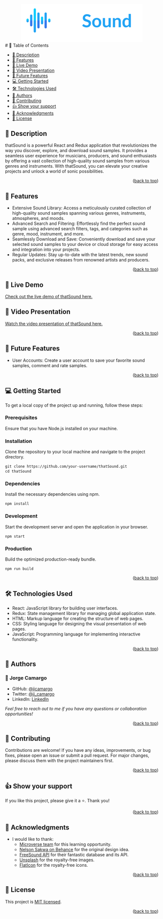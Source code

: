 <a name="readme-top"></a>

<div align="center">
  <br/>
  <img src="./src/assets/thatsoundlogo.png" alt="thatSound Logo" width="400"/>
  <br/>
</div>
<!-- TABLE OF CONTENTS -->
# 🎵 Table of Contents

- [📖 Description](#description)
- [🌟 Features](#features)
- [🔗 Live Demo](#live-demo)
- [🎥 Video Presentation](#video-presentation)
- [🚀 Future Features](#future)
- [💻 Getting Started](#getting-started)
- [🛠 Technologies Used](#technologies-used)
- [👥 Authors](#-authors-)
- [🤝 Contributing](#contributing)
- [👍 Show your support](#️-show-your-support-)
- [🙏 Acknowledgments](#-acknowledgments-)
- [📝 License](#license)

<!-- DESCRIPTION -->
## 📖 Description <a name="description"></a>

thatSound is a powerful React and Redux application that revolutionizes the way you discover, explore, and download sound samples. It provides a seamless user experience for musicians, producers, and sound enthusiasts by offering a vast collection of high-quality sound samples from various genres and instruments. With thatSound, you can elevate your creative projects and unlock a world of sonic possibilities.

<p align="right">(<a href="#readme-top">back to top</a>)</p>

<!-- FEATURES -->
## 🌟 Features <a name="features"></a>

- Extensive Sound Library: Access a meticulously curated collection of high-quality sound samples spanning various genres, instruments, atmospheres, and moods.
- Advanced Search and Filtering: Effortlessly find the perfect sound sample using advanced search filters, tags, and categories such as genre, mood, instrument, and more.
- Seamlessly Download and Save: Conveniently download and save your selected sound samples to your device or cloud storage for easy access and integration into your projects.
- Regular Updates: Stay up-to-date with the latest trends, new sound packs, and exclusive releases from renowned artists and producers.

<p align="right">(<a href="#readme-top">back to top</a>)</p>

<!-- LIVE DEMO -->
## 🔗 Live Demo <a name="live-demo"></a>
[Check out the live demo of thatSound here.](https://thatsound.netlify.app/)

<!-- VIDEO PRESENTATION -->
## 🎥 Video Presentation <a name="video-presentation"></a>
[Watch the video presentation of thatSound here.](https://www.loom.com/share/e51adb83d815490fac36aa2b83247795?sid=625f0874-b00a-4a17-accd-ab6b88de6d6a)

<p align="right">(<a href="#readme-top">back to top</a>)</p>

<!-- FUTURE -->
## 🚀 Future Features <a name="future"></a>

- User Accounts: Create a user account to save your favorite sound samples, comment and rate samples.

<p align="right">(<a href="#readme-top">back to top</a>)</p>


<!-- GETTING STARTED -->
## 💻 Getting Started <a name="getting-started"></a>

To get a local copy of the project up and running, follow these steps:

### Prerequisites
Ensure that you have Node.js installed on your machine.

### Installation
Clone the repository to your local machine and navigate to the project directory.

```shell
git clone https://github.com/your-username/thatSound.git
cd thatSound
```

### Dependencies
Install the necessary dependencies using npm.

```shell
npm install
```

### Development
Start the development server and open the application in your browser.

```shell
npm start
```

### Production
Build the optimized production-ready bundle.

```shell
npm run build
```

<p align="right">(<a href="#readme-top">back to top</a>)</p>

<!-- TECHNOLOGIES USED -->


## 🛠 Technologies Used <a name="technologies-used"></a>

- React: JavaScript library for building user interfaces.
- Redux: State management library for managing global application state.
- HTML: Markup language for creating the structure of web pages.
- CSS: Styling language for designing the visual presentation of web pages.
- JavaScript: Programming language for implementing interactive functionality.

<p align="right">(<a href="#readme-top">back to top</a>)</p>

<!-- AUTHORS -->
## 👥 Authors <a name="authors"></a>

### 👤 **Jorge Camargo**  

  - GitHub: [@jicamargo](https://github.com/jicamargo)
  - Twitter: [@ji_camargo](https://twitter.com/ji_camargo)
  - LinkedIn: [LinkedIn](https://linkedin.com/in/jorgecamargog)

  _Feel free to reach out to me if you have any questions or collaboration opportunities!_

<p align="right">(<a href="#readme-top">back to top</a>)</p>

<!-- CONTRIBUTING -->
## 🤝 Contributing <a name="contributing"></a>


Contributions are welcome! If you have any ideas, improvements, or bug fixes, please open an issue or submit a pull request. For major changes, please discuss them with the project maintainers first.

<p align="right">(<a href="#readme-top">back to top</a>)</p>

<!-- SUPPORT -->

## 👍 Show your support <a name="support"></a>

If you like this project, please give it a ⭐️. Thank you!

<p align="right">(<a href="#readme-top">back to top</a>)</p>

<!-- ACKNOWLEDGEMENTS -->
## 🙏 Acknowledgments <a name="acknowledgements"></a>

- I would like to thank:
  - [Microverse team](https://microverse.org/) for this learning opportunity.
  - [Nelson Sakwa on Behance](https://www.behance.net/sakwadesignstudio) for the original design idea.
  - [FreeSound API](https://freesound.org/docs/api/overview.html) for their fantastic database and its API.
  - [Unsplash](https://unsplash.com/) for the royalty-free images.
  - [FlatIcon](https://www.flaticon.com/) for the royalty-free icons.

<p align="right">(<a href="#readme-top">back to top</a>)</p>


<!-- LICENSE -->
## 📝 License <a name="license"></a>

This project is [MIT licensed](LICENSE).

<p align="right">(<a href="#readme-top">back to top</a>)</p>

